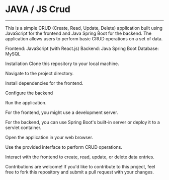 # JAVA / JS Crud
<hr>



This is a simple CRUD (Create, Read, Update, Delete) application built using JavaScript for the frontend and Java Spring Boot for the backend. The application allows users to perform basic CRUD operations on a set of data.

Frontend: JavaScript (with React.js)
Backend: Java Spring Boot
Database: MySQL

Installation
Clone this repository to your local machine.

Navigate to the project directory.

Install dependencies for the frontend.

Configure the backend 

Run the application.

For the frontend, you might use a development server.

For the backend, you can use Spring Boot's built-in server or deploy it to a servlet container.

Open the application in your web browser.

Use the provided interface to perform CRUD operations.

Interact with the frontend to create, read, update, or delete data entries.

Contributions are welcome! If you'd like to contribute to this project, feel free to fork this repository and submit a pull request with your changes.
